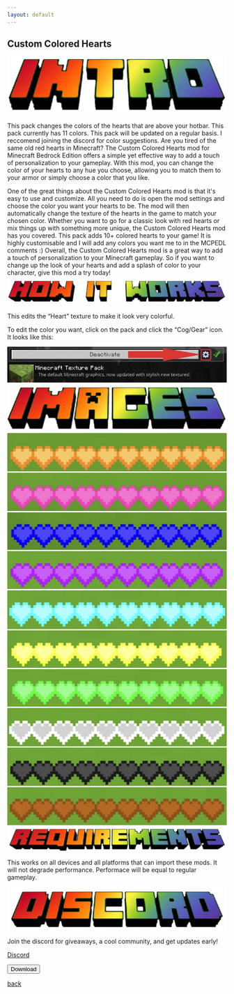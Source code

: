 ```yaml
---
layout: default
---
```


## Custom Colored Hearts

<img src="/all/intro.png" alt="intro">

This pack changes the colors of the hearts that are above your hotbar.  This pack currently has 11 colors. This pack will be updated on a regular basis. I reccomend joining the discord for color suggestions.
Are you tired of the same old red hearts in Minecraft? The Custom Colored Hearts mod for Minecraft Bedrock Edition offers a simple yet effective way to add a touch of personalization to your gameplay. With this mod, you can change the color of your hearts to any hue you choose, allowing you to match them to your armor or simply choose a color that you like.

One of the great things about the Custom Colored Hearts mod is that it's easy to use and customize. All you need to do is open the mod settings and choose the color you want your hearts to be. The mod will then automatically change the texture of the hearts in the game to match your chosen color. Whether you want to go for a classic look with red hearts or mix things up with something more unique, the Custom Colored Hearts mod has you covered.
This pack adds 10+ colored hearts to your game! It is highly customisable and I will add any colors you want me to in the MCPEDL comments :)
Overall, the Custom Colored Hearts mod is a great way to add a touch of personalization to your Minecraft gameplay. So if you want to change up the look of your hearts and add a splash of color to your character, give this mod a try today!
<img src="/all/how.png" alt="howitworks">

This edits the “Heart” texture to make it look very colorful.

To edit the color you want, click on the pack and click the “Cog/Gear” icon. It looks like this:

<img src="/customcoloredhotbars/custom-coloured-hotbars_3.jpeg" alt="gear">

<img src="/all/images.png" alt="images">

<img src="/customcoloredhearts/IMG_3546.jpeg" alt="3546">
<img src="/customcoloredhearts/IMG_3547.jpeg" alt="3547">
<img src="/customcoloredhearts/IMG_3548.jpeg" alt="3548">
<img src="/customcoloredhearts/IMG_3549.jpeg" alt="3549">
<img src="/customcoloredhearts/IMG_3550.jpeg" alt="3550">
<img src="/customcoloredhearts/IMG_3551.jpeg" alt="3551">
<img src="/customcoloredhearts/IMG_3552.jpeg" alt="3552">
<img src="/customcoloredhearts/IMG_3553.jpeg" alt="3553">
<img src="/customcoloredhearts/IMG_3554.jpeg" alt="3554">
<img src="/customcoloredhearts/IMG_3555.jpeg" alt="3555">

<img src="/all/req.png" alt="requirements">

This works on all devices and all platforms that can import these mods. It will not degrade performance. Performace will be equal to regular gameplay.

<img src="/all/discord.png" alt="discord">

Join the discord for giveaways, a cool community, and get updates early! 

<a href="https://streetle.ml/discord">Discord</a>

<a href="https://www.streetle.ml/customcoloredhearts/download"> 
<button type="button">Download</button> 
</a>

<a href="https://streetle.ml/packs">back</a>
<head>
</head>
